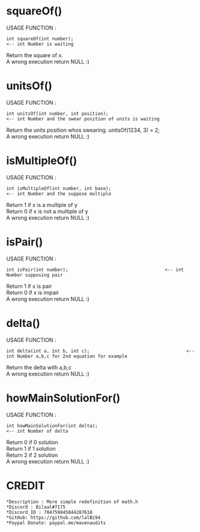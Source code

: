 # squareOf()
USAGE FUNCTION :<br/>
```
int squareOf(int number);                                                  <-- int Number is waiting 
``` 
Return the square of x.<br/>
A wrong execution return NULL :)<br/>

# unitsOf()
USAGE FUNCTION :<br/>
```
int unitsOf(int number, int position);                                     <-- int Number and the swear position of units is waiting
```
Return the units position whos swearing. unitsOf(1234, 3) = 2;<br/>
A wrong execution return NULL :)<br/>

# isMultipleOf()
USAGE FUNCTION :<br/>
```
int isMultipleOf(int number, int base);                                    <-- int Number and the suppose multiple
```
Return 1 if x is a multiple of y<br/>
Return 0 if x is not a multiple of y<br/>
A wrong execution return NULL :)<br/>

# isPair()
USAGE FUNCTION :<br/>
```
int isPair(int number);                                    <-- int Number supposing pair
```
Return 1 if x is pair<br/>
Return 0 if x is impair<br/>
A wrong execution return NULL :)<br/>

# delta()
USAGE FUNCTION :<br/>
```
int delta(int a, int b, int c);                                    <-- int Number a,b,c for 2nd equation for example
```
Return the delta with a,b,c<br/>
A wrong execution return NULL :)<br/>

# howMainSolutionFor()
USAGE FUNCTION :<br/>
```
int howMainSolutionFor(int delta);                                    <-- int Number of delta
```
Return 0 if 0 solution<br/>
Return 1 if 1 solution<br/>
Return 2 if 2 solution<br/>
A wrong execution return NULL :)<br/>

# CREDIT
    *Description : More simple redefinition of math.h
    *Discord : Bilaal#7175
    *Discord_ID : 704759845844287618
    *GitHub: https://github.com/lalBi94
    *Paypal Donate: paypal.me/mavenaudits

